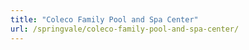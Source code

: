 ```yaml
---
title: "Coleco Family Pool and Spa Center"
url: /springvale/coleco-family-pool-and-spa-center/
---
```

